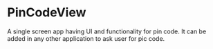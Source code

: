 # PinCodeView
A single screen app having UI and functionality for pin code. It can be added in any other application to ask user for pic code.
